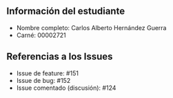 ## Información del estudiante
- Nombre completo: Carlos Alberto Hernández Guerra
- Carné: 00002721

## Referencias a los Issues
- Issue de feature: #151
- Issue de bug: #152
- Issue comentado (discusión): #124